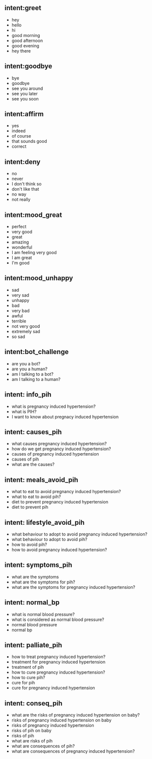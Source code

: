 ## intent:greet
- hey
- hello
- hi
- good morning
- good afternoon
- good evening
- hey there

## intent:goodbye
- bye
- goodbye
- see you around
- see you later
- see you soon

## intent:affirm
- yes
- indeed
- of course
- that sounds good
- correct

## intent:deny
- no
- never
- I don't think so
- don't like that
- no way
- not really

## intent:mood_great
- perfect
- very good
- great
- amazing
- wonderful
- I am feeling very good
- I am great
- I'm good

## intent:mood_unhappy
- sad
- very sad
- unhappy
- bad
- very bad
- awful
- terrible
- not very good
- extremely sad
- so sad

## intent:bot_challenge
- are you a bot?
- are you a human?
- am I talking to a bot?
- am I talking to a human?

## intent: info_pih
- what is pregnancy induced hypertension?
- what is PIH?
- I want to know about pregnacy induced hypertension

## intent: causes_pih
- what causes pregnancy induced hypertension?
- how do we get pregnancy induced hypertension?
- causes of pregnancy induced hypertension
- causes of pih
- what are the causes?

## intent: meals_avoid_pih
- what to eat to avoid pregnancy induced hypertension?
- what to eat to avoid pih?
- diet to prevent pregnancy induced hypertension
- diet to prevent pih

## intent: lifestyle_avoid_pih
- what behaviour to adopt to avoid pregnancy induced hypertension?
- what behaviour to adopt to avoid pih?
- how to avoid pih?
- how to avoid pregnancy induced hypertension?

## intent: symptoms_pih
- what are the symptoms
- what are the symptoms for pih?
- what are the symptoms for pregnancy induced hypertension?

## intent: normal_bp
- what is normal blood pressure?
- what is considered as normal blood pressure?
- normal blood pressure
- normal bp

## intent: palliate_pih
- how to treat pregnancy induced hypertension?
- treatment for pregnancy induced hypertension
- treatment of pih
- how to cure pregnancy induced hypertension?
- how to cure pih?
- cure for pih
- cure for pregnancy induced hypertension

## intent: conseq_pih
- what are the risks of pregnancy induced hypertension on baby?
- risks of pregnancy induced hypertension on baby
- risks of pregnancy induced hypertension
- risks of pih on baby
- risks of pih
- what are risks of pih
- what are consequences of pih?
- what are consequences of pregnancy induced hypertension?




